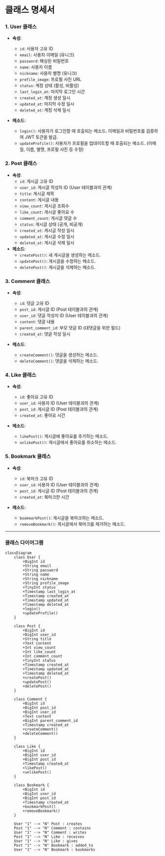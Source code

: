 # 클래스 명세서 

### **1. User 클래스**

- **속성**:
  - `id`: 사용자 고유 ID
  - `email`: 사용자 이메일 (유니크)
  - `password`: 해싱된 비밀번호
  - `name`: 사용자 이름
  - `nickname`: 사용자 별명 (유니크)
  - `profile_image`: 프로필 사진 URL
  - `status`: 계정 상태 (활성, 비활성)
  - `last_login_at`: 마지막 로그인 시간
  - `created_at`: 계정 생성 일시
  - `updated_at`: 마지막 수정 일시
  - `deleted_at`: 계정 삭제 일시

- **메소드**:
  - `login()`: 사용자가 로그인할 때 호출되는 메소드. 이메일과 비밀번호를 검증하여 JWT 토큰을 발급.
  - `updateProfile()`: 사용자가 프로필을 업데이트할 때 호출되는 메소드. (이메일, 이름, 별명, 프로필 사진 등 수정)

### **2. Post 클래스**

- **속성**:
  - `id`: 게시글 고유 ID
  - `user_id`: 게시글 작성자 ID (User 테이블과의 관계)
  - `title`: 게시글 제목
  - `content`: 게시글 내용
  - `view_count`: 게시글 조회수
  - `like_count`: 게시글 좋아요 수
  - `comment_count`: 게시글 댓글 수
  - `status`: 게시글 상태 (공개, 비공개)
  - `created_at`: 게시글 작성 일시
  - `updated_at`: 게시글 수정 일시
  - `deleted_at`: 게시글 삭제 일시
- **메소드**:
  - `createPost()`: 새 게시글을 생성하는 메소드.
  - `updatePost()`: 게시글을 수정하는 메소드.
  - `deletePost()`: 게시글을 삭제하는 메소드.

### **3. Comment 클래스**

- **속성**:
  - `id`: 댓글 고유 ID
  - `post_id`: 게시글 ID (Post 테이블과의 관계)
  - `user_id`: 댓글 작성자 ID (User 테이블과의 관계)
  - `content`: 댓글 내용
  - `parent_comment_id`: 부모 댓글 ID (대댓글을 위한 필드)
  - `created_at`: 댓글 작성 일시

- **메소드**:
  - `createComment()`: 댓글을 생성하는 메소드.
  - `deleteComment()`: 댓글을 삭제하는 메소드.

### **4. Like 클래스**

- **속성**:
  - `id`: 좋아요 고유 ID
  - `user_id`: 사용자 ID (User 테이블과의 관계)
  - `post_id`: 게시글 ID (Post 테이블과의 관계)
  - `created_at`: 좋아요 시간

- **메소드**:
  - `likePost()`: 게시글에 좋아요를 추가하는 메소드.
  - `unlikePost()`: 게시글에서 좋아요를 취소하는 메소드.

### **5. Bookmark 클래스**

- **속성**:
  - `id`: 북마크 고유 ID
  - `user_id`: 사용자 ID (User 테이블과의 관계)
  - `post_id`: 게시글 ID (Post 테이블과의 관계)
  - `created_at`: 북마크한 시간

- **메소드**:
  - `bookmarkPost()`: 게시글을 북마크하는 메소드.
  - `removeBookmark()`: 게시글에서 북마크를 제거하는 메소드.

------

### **클래스 다이어그램**

```mermaid
classDiagram
    class User {
        +BigInt id
        +String email
        +String password
        +String name
        +String nickname
        +String profile_image
        +TinyInt status
        +Timestamp last_login_at
        +Timestamp created_at
        +Timestamp updated_at
        +Timestamp deleted_at
        +login()
        +updateProfile()
    }
    
    class Post {
        +BigInt id
        +BigInt user_id
        +String title
        +Text content
        +Int view_count
        +Int like_count
        +Int comment_count
        +TinyInt status
        +Timestamp created_at
        +Timestamp updated_at
        +Timestamp deleted_at
        +createPost()
        +updatePost()
        +deletePost()
    }

    class Comment {
        +BigInt id
        +BigInt post_id
        +BigInt user_id
        +Text content
        +BigInt parent_comment_id
        +Timestamp created_at
        +createComment()
        +deleteComment()
    }

    class Like {
        +BigInt id
        +BigInt user_id
        +BigInt post_id
        +Timestamp created_at
        +likePost()
        +unlikePost()
    }

    class Bookmark {
        +BigInt id
        +BigInt user_id
        +BigInt post_id
        +Timestamp created_at
        +bookmarkPost()
        +removeBookmark()
    }

    User "1" --> "N" Post : creates
    Post "1" --> "N" Comment : contains
    User "1" --> "N" Comment : writes
    Post "1" --> "N" Like : receives
    User "1" --> "N" Like : gives
    Post "1" --> "N" Bookmark : added_to
    User "1" --> "N" Bookmark : bookmarks
```
